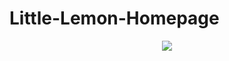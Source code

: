 # Little-Lemon-Homepage
<p align="center">
    <img src="https://github.com/klam2k20/Little-Lemon-Homepage/blob/main/images/animation.gif">
</p>
